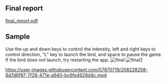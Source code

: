 ## Final report
[final_report.pdf](https://github.com/HarryHongg/Csci5611/files/10262414/final_report.pdf)



## Sample 
Use the up and down keys to control the intensity, left and right keys to control direction, "L" key to launch the bird, and space to pause the game.  
If the bird does not launch, try restarting the app.
![final](https://user-images.githubusercontent.com/57870719/208228246-291ba024-b970-460f-be8d-0a469cef5b5d.png)
![final2](https://user-images.githubusercontent.com/57870719/208228250-e06411d6-82b0-43c4-9f5c-ebadece88230.png)


https://user-images.githubusercontent.com/57870719/208228258-8d7d6f97-7f28-471e-a940-bc6fe4628d4c.mp4

